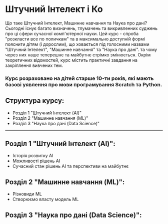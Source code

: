 # Штучний Інтелект і Ко

Що таке Штучний Інтелект, Машинне навчання та Наука про дані? Сьогодні існує багато визначень, тлумачень та викривленних суджень про ці сфери сучасної комп'ютерної науки.
Цей курс - спроба "розкласти все по поличкам" та в максимально доступній формі пояснити дітям (і дорослим), що ховається під голосними назвами "Штучний Інтелект", "Машинне навчання" та "Наука про дані". та чому через них наше теперешнє та майбутнє стрімко змінюється.
Окрім теоретичних відомостей, курс містить практичні завдання на закріплення вивчених тем.

### Курс розраховано на дітей старше 10-ти років, які мають базові уявлення про мови програмування Scratch та Python.

## Структура курсу:
- Розділ 1 "Штучний Інтелект (AI)" 
- Розділ 2 "Машинне навчання (ML)"
- Розділ 3 "Наука про дані (Data Science)"
---
## Розділ 1 "Штучний Інтелект (AI)":

- Історія розвитку AI
- Можливості рішень AI
- Сучасний стан рішень AI та перспективи на майбутнє

## Розділ 2 "Машинне навчання (ML)":

- Різновиди ML
- Створюємо власту модель ML

## Розділ 3 "Наука про дані (Data Science)":


###
###
#
